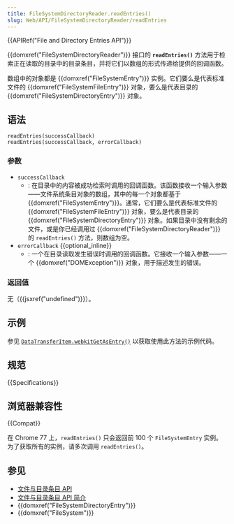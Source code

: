 ```yaml
---
title: FileSystemDirectoryReader.readEntries()
slug: Web/API/FileSystemDirectoryReader/readEntries
---
```


{{APIRef("File and Directory Entries API")}}

{{domxref("FileSystemDirectoryReader")}} 接口的 **`readEntries()`** 方法用于检索正在读取的目录中的目录条目，并将它们以数组的形式传递给提供的回调函数。

数组中的对象都是 {{domxref("FileSystemEntry")}} 实例。它们要么是代表标准文件的 {{domxref("FileSystemFileEntry")}} 对象，要么是代表目录的 {{domxref("FileSystemDirectoryEntry")}} 对象。

## 语法

```js-nolint
readEntries(successCallback)
readEntries(successCallback, errorCallback)
```

### 参数

- `successCallback`
  - : 在目录中的内容被成功检索时调用的回调函数。该函数接收一个输入参数——文件系统条目对象的数组，其中的每一个对象都基于 {{domxref("FileSystemEntry")}}。通常，它们要么是代表标准文件的 {{domxref("FileSystemFileEntry")}} 对象，要么是代表目录的 {{domxref("FileSystemDirectoryEntry")}} 对象。如果目录中没有剩余的文件，或是你已经调用过 {{domxref("FileSystemDirectoryReader")}} 的 `readEntries()` 方法，则数组为空。
- `errorCallback` {{optional_inline}}
  - : 一个在目录读取发生错误时调用的回调函数。它接收一个输入参数——一个 {{domxref("DOMException")}} 对象，用于描述发生的错误。

### 返回值

无（{{jsxref("undefined")}}）。

## 示例

参见 [`DataTransferItem.webkitGetAsEntry()`](/zh-CN/docs/Web/API/DataTransferItem/webkitGetAsEntry#示例) 以获取使用此方法的示例代码。

## 规范

{{Specifications}}

## 浏览器兼容性

{{Compat}}

在 Chrome 77 上，`readEntries()` 只会返回前 100 个 `FileSystemEntry` 实例。为了获取所有的实例，请多次调用 `readEntries()`。

## 参见

- [文件与目录条目 API](/zh-CN/docs/Web/API/File_and_Directory_Entries_API)
- [文件与目录条目 API 简介](/zh-CN/docs/Web/API/File_and_Directory_Entries_API/Introduction)
- {{domxref("FileSystemDirectoryEntry")}}
- {{domxref("FileSystem")}}
